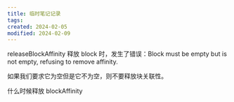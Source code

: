 ```yaml
---
title: 临时笔记记录
tags: 
created: 2024-02-05
modified: 2024-02-09
---
```

releaseBlockAffinity
释放 block 时，发生了错误：Block must be empty but is not empty, refusing to remove affinity.

如果我们要求它为空但是它不为空，则不要释放块关联性。

什么时候释放 blockAffinity



